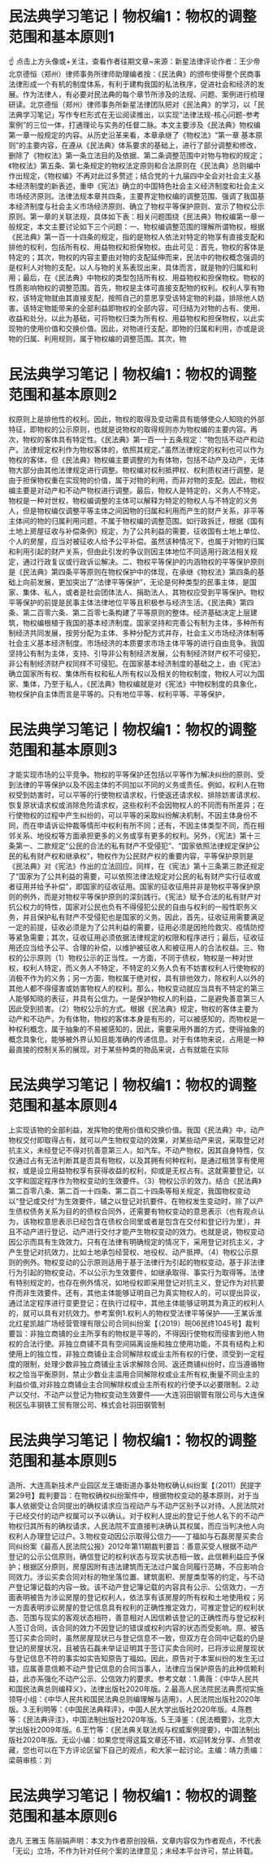 # 民法典学习笔记丨物权编1：物权的调整范围和基本原则1

☝ 点击上方头像或+关注，查看作者往期文章~来源：新星法律评论作者：王少帝 北京德恒（郑州）律师事务所律师助理编者按：《民法典》的颁布使得整个民商事法律形成一个有机的制度体系，有利于建构我国的私法秩序，促进社会和经济的发展。作为法律人，有必要对民法典的每个章节所涉及的法规、问题、案例进行梳理研读。北京德恒（郑州）律师事务所新星法律团队把对《民法典》的学习，以「民法典学习笔记」写作专栏形式在无讼阅读推出，以实现“法律法规-核心问题-参考案例”的三位一体，打通理论与实务的任督二脉。本文主要涉及《民法典》物权编第一章一般规定的内容。从历史沿革来看，本章承继了《物权法》“第一章 基本原则”的主要内容，在遵从《民法典》体系要求的基础上，进行了部分调整和修改，删除了《物权法》第一条立法目的及依据、第二条调整范围中对物与物权的规定；《物权法》第五条、第七条规定的物权法定原则和合法原则在《民法典》总则编中作出规定，《物权编》不再对此过多赘述；结合党的十九届四中全会对社会主义基本经济制度的新表述，重申《宪法》确立的中国特色社会主义经济制度和社会主义市场经济原则。法律法规本章共四条，主要界定物权编的调整范围、强调了我国基本经济制度与社会主义市场经济原则、确立了物权平等保护原则、宣示了物权公示原则。第一章的关联法规，具体如下表：相关问题围绕《民法典》物权编第一章一般规定，本文主要讨论如下三个问题：一、物权编调整范围的理解所谓物权，根据《民法典》第一百一十四条的规定，指的是物权人依法对特定的物享有直接支配和排他的权利，包括所有权、用益物权和担保物权。由此可见：首先，物权的客体是特定的；其次，物权的内容主要由对物的支配延伸而来，民法中的物权概念强调的是权利人对物的支配，以人与物的关系表现出来，具体而言，就是物的归属和利用；最后，在《民法典》中物权的类型包括所有权、用益物权和担保物权。物权的性质影响物权的调整范围。首先，物权是主体可直接支配物的权利。权利人享有物权，该特定物就由其直接支配，按照自己的意思享受该特定物的利益，排除他人妨害。该特定物能带来的全部利益即物权的全部内容，可归结为对物的占有、使用、收益和处分。以此为基础，可将物权归类为所有权、用益物权和担保物权，以此实现物的使用价值和交换价值。因此，对物进行支配，即物的归属和利用，亦或是说物的归属、利用规则，属于物权编的调整范围。其次，物

# 民法典学习笔记丨物权编1：物权的调整范围和基本原则2

权原则上是排他性的权利。因此，物权的取得及变动需具有能够使众人知晓的外部特征，即物权的公示原则，也就是说物权的取得规则亦为物权编的主要内容。再次，物权的客体具有特定性。《民法典》第一百一十五条规定：“物包括不动产和动产。法律规定权利作为物权客体的，依照其规定。”虽然法律规定的权利也可以作为物权的客体，但《民法典》物权编主要调整的为有体物，包括不动产及动产，无体物大部分由其他法律规定进行调整。物权编对权利抵押权、权利质权进行调整，是由于担保物权重在实现物的价值，属于对物的利用，而非对物的支配。因此，物权编主要是对动产和不动产物权进行调整。最后，物权人是特定的，义务人不特定。物权是一种对世权，物权编调整的主体可以解释为特定的物权人与不特定的义务人，但是物权编仅调整平等主体之间因物的归属和利用而产生的财产关系，非平等主体间的物的归属利用问题，不属于物权编的调整范围。如行政拆迁，根据《国有土地上房屋征收与补偿条例》规定，为了公共利益的需要，征收国有土地上单位、个人的房屋，应当对被征收人给予公平补偿。虽然该种情况下，也属于对物的归属和利用引起的财产关系，但由此引发的争议则因主体地位不同适用行政法相关规定，通过行政复议或行政诉讼解决。二、物权平等保护的内涵物权的平等保护原则是《民法典》第四条平等原则在物权保护中的体现，在承继《物权法》第四条的基础上向前发展，更加突出了“法律平等保护”，无论是何种类型的民事主体，是国家、集体、私人，或者是社会团体法人、捐助法人，其物权应受到平等保护。物权平等保护的前提是民事主体法律地位平等且积极参与经济生活。《民法典》第四条、第二百零六条、第二百零七条构建了平等原则的整体。经济基础决定上层建筑，物权编根植于我国的基本经济制度。国家坚持和完善公有制为主体，多种所有制经济共同发展，按劳分配为主体、多种分配方式并存，社会主义市场经济体制等社会主义基本经济制度。市场经济的本质要求市场主体平等的进行自由竞争。我国坚持公有制为主体，支持、引导非公有制经济发展，公有制经济财产权不可侵犯，非公有制经济财产权同样不可侵犯。在国家基本经济制度的基础之上，由《宪法》确立国家所有权、集体所有权和私人所有权以及相关的物权制度，物权人可以为国家、集体，乃至于私人，《民法典》物权编就是对《宪法》中物权制度的具象化，物权保护自主体而言是平等的。只有地位平等、权利平等、平等保护，

# 民法典学习笔记丨物权编1：物权的调整范围和基本原则3

才能实现市场的公平竞争。物权的平等保护还包括以平等作为解决纠纷的原则、受到法律的平等保护以及不因主体的不同加以不同的义务或责任。例如，权利人在物权受到妨害时，可以平等的行使物权请求权，行使返还请求权、排除妨害请求权、恢复原状请求权或消除危险请求权，这些权利不会因物权人的不同而有所差异；在行使物权的过程中产生纠纷的，可以平等的采取纠纷解决机制，不因主体身份不同，而在申请诉讼仲裁等情形中权利有所不同；还有，不因主体类型不同，而在相邻关系、地役权等方面承担更多的义务或享有更多的权利。另外，《宪法》第十三条第一、二款规定“公民的合法的私有财产不受侵犯”、“国家依照法律规定保护公民的私有财产权和继承权”，物权作为公民财产权的重要内容，平等保护原则是《民法典》对《宪法》作出的立法回应。同样，在《宪法》第十三条第三款还规定了“国家为了公共利益的需要，可以依照法律法规定对公民的私有财产实行征收或者征用并给予补偿”，即国家的征收征用。国家的征收征用并非是物权平等保护原则的例外，而是对物权平等保护原则的深刻践行。《宪法》赋予合法的私有财产对抗公权力的特性，国家对公民也负有不得侵犯公民的自由与权利的一般性职务义务，并且保护私有财产不受侵犯也是国家的义务。因此，首先，征收征用需要满足一定的前提，征收必须是为了公共利益的需要，征用必须是因抢险救灾、疫情防控等紧急需要；其次，征收征用必须依据法律规定的权限和程序进行；最后，征收征用还应当给予公平、合理的补偿，以维护被征收人和被征用人的合法权益。三、物权的公示原则（1）物权公示的正当性。一方面，不同于债权，物权是一种对世权，权利人特定，而义务人不特定，不特定的义务人负有不妨害权利人行使物权的消极不作为的义务；另一方面，物权属于绝对权，具有排他效力，除权利人以外的其他人都不得侵害或妨害物权人的权利。那么，物权变动就应当具有不特定的第三人能够知晓的表征，并具有公信力。一是保护物权人的利益，二是避免善意第三人因此受到损害。（2）物权公示的方式。根据《民法典》规定，物权的客体主要为动产和不动产，为有体物，物权的客体本身是有形的，可以被感知的，而物权是一种权利概念，属于抽象的不易被感知的，因此，需要采用外置的方式，使得抽象的概念具象化，能够被外界认知且能准确的传递信息。对于有体物来说，占用是一种最直接的控制关系的展现。对于某些种类的物品来说，占有就能在实际

# 民法典学习笔记丨物权编1：物权的调整范围和基本原则4

上实现该物的全部利益，发挥物的使用价值和交换价值。我国《民法典》中，动产物权交付即取得占有，就可以产生物权变动的效果，对某些动产来说，采取登记对抗主义，未经登记不得对抗善意第三人，如汽车。不动产物权，因其自身特性，仅仅通过占有无法判断其是否具有物权，以及其拥有何种权利，是通过租赁享有使用权，或是设立用益物权享有获得收益的权利，抑或是无权占有。这就需要登记，以文字和固定程序作为物权变动的生效要件。（3）物权公示的效力。结合《民法典》第二百零八条、第二百一十四条、第二百二十四条等相关规定，我国物权变动以“登记或交付”为生效要件，辅之以登记对抗要件。在物权发生变动时，除了以产生债权债务关系为目的的债权合同外，还需要有物权变动的意思表示（也有观点认为，该物权意思表示已经包含在债权合同里或者是包含在交付和登记行为里），并且不动产进行登记、动产进行交付才能产生物权变动的效力。也就是说，物权变动因公示而具有生效效力。只有在法律有明确规定的情况下，采用登记对抗主义，才产生登记对抗效力，比如土地承包经营权、地役权、动产抵押。（4）物权公示原则的例外。物权变动的公示原则适用于基于法律行为引起的物权变动，基于非法律行为引起的物权变动，不以公示为生效要件，如继承取得、事实行为取得等。法律有特别规定的，也存在例外情况，如地役权即采用登记对抗主义，登记作为对抗要件而非生效要件。还有，其他主体能够证明自己为真实物权人的，可以提出异议，通过法定程序进行变更登记；在执行过程中，其他主体能够证明其为真正的权利人的，就可以具有对抗效力。参考案例1.权利人的物权受法律平等保护——王某诉淮北红星凯越广场经营管理有限公司合同纠纷案【（2019）皖06民终1045号】裁判要旨：非独立商铺的业主所享有的物权是平等的，不得因行使物权而侵害到他人物权的合法行使。非独立商铺不具有空间隔离设施和独立使用功能，不具有结构上和使用上的独立性，非独立商铺业主合同解除权或业主所有权的行使，须受到一定程度的限制，处理少数非独立商铺业主诉求解除合同、返还商铺纠纷时，应当遵循物权之恰当平衡原则，禁止少数业主滥用合同解除权或业主所有权,衡量不同业主的利益价值,对非独立商铺业主合同解除权或业主所有权的行使予以必要限制。2.动产以交付、不动产以登记为物权变动生效要件——大连羽田钢管有限公司与大连保税区弘丰钢铁工贸有限公司、株式会社羽田钢管制

# 民法典学习笔记丨物权编1：物权的调整范围和基本原则5

造所、大连高新技术产业园区龙王塘街道办事处物权确认纠纷案【（2011）民提字第29号】裁判要旨：在物权确权纠纷案件中，根据物权变动的基本原则，对于当事人依据受让合同提出的确权请求应当视动产与不动产区别予以对待。人民法院对于已经交付的动产权属可以予以确认。对于权利人提出的登记于他人名下的不动产物权归其所有的确权请求，人民法院不宜直接判决确认其权属，而应当判决他人向权利人办理登记过户。3.物权变动因公示取得公信力——丁福如与石磊房屋买卖合同纠纷案《最高人民法院公报》2012年第11期裁判要旨：善意买受人根据不动产登记的公示公信原则，确信登记的权利状态与现实状态相一致，此信赖利益应予保护；根据区分原则，房屋因附有违法建筑而无法过户属合同履行范畴，不应影响合同效力。涉讼买卖合同对标的物坐落位置、建筑面积、房屋类型等的约定，与不动产登记簿记载的内容一致。该不动产登记簿记载的内容具有公示、公信效力，一方面表明被告为涉讼房屋的登记权利人，依法享有该房屋的所有权和土地使用权；另一方面表明涉讼房屋的登记信息具有权利的正确性推定效力，可推定登记的权利状态、范围与现实的客观状态相符，善意相对人因信赖该登记的正确性而与登记权利人签订合同，该合同的效力不因登记的错误或权利内容的状态而受影响。原、被告签订买卖合同时，虽然房屋现状已与登记信息不一致，但双方在合同中记载的仍是登记的房屋状况，且被告石磊未举证证明其于签订买卖合同时，已将涉讼房屋现状与登记信息不符的事实如实告知原告丁福如。因此，原告对于本案纠纷的发生无过错，应属善意信赖不动产登记信息的合同当事人，法律应当保护原告的此种信赖利益，此亦系强化不动产公示、公信效力的要求。参考文献：1.黄薇：《中华人民共和国民法典总则编释义》，法律出版社2020年版。2.最高人民法院民法典贯彻实施领导小组：《中华人民共和国民法典总则编理解与适用》，人民法院出版社2020年版。3.王利明等：《中国民法典释评》，中国人民大学出版社2020年版。4.陈甦等：《民法典评注》，中国法制出版社2020年版。5.王泽鉴：《民法概要》，北京大学出版社2009年版。6.王竹等：《民法典关联法规与权威案例提要》，中国法制出版社2020年版。无讼小编：如果您觉得这篇文章还不错，欢迎转发分享、点赞收藏，您也可以在下方评论区留下自己的观点，和大家一起讨论。主编：靖力责编：梁萌审核：刘

# 民法典学习笔记丨物权编1：物权的调整范围和基本原则6

逸凡 王雅玉 陈丽娟声明：本文为作者原创投稿，文章内容仅为作者观点，不代表「无讼」立场，不作为针对任何个案的法律意见；未经本平台许可，禁止转载。

